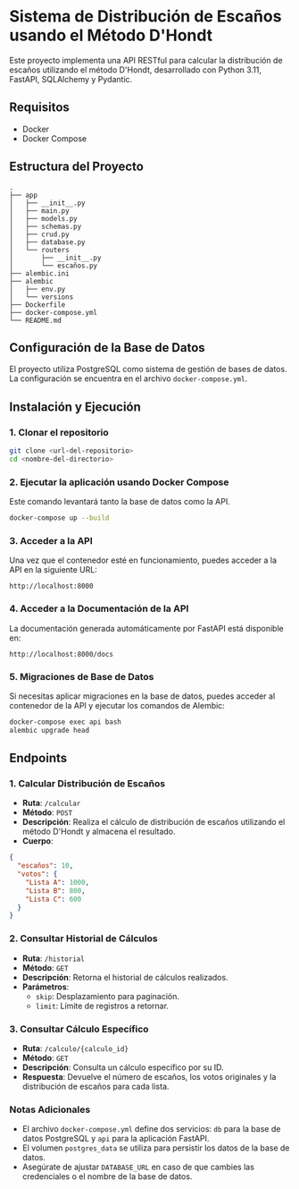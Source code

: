 # Sistema de Distribución de Escaños usando el Método D'Hondt

Este proyecto implementa una API RESTful para calcular la distribución de escaños utilizando el método D'Hondt, desarrollado con Python 3.11, FastAPI, SQLAlchemy y Pydantic.

## Requisitos

- Docker
- Docker Compose

## Estructura del Proyecto

```
.
├── app
│   ├── __init__.py
│   ├── main.py
│   ├── models.py
│   ├── schemas.py
│   ├── crud.py
│   ├── database.py
│   └── routers
│       ├── __init__.py
│       └── escaños.py
├── alembic.ini
├── alembic
│   ├── env.py
│   └── versions
├── Dockerfile
├── docker-compose.yml
└── README.md
```

## Configuración de la Base de Datos

El proyecto utiliza PostgreSQL como sistema de gestión de bases de datos. La configuración se encuentra en el archivo `docker-compose.yml`.

## Instalación y Ejecución

### 1. Clonar el repositorio

```bash
git clone <url-del-repositorio>
cd <nombre-del-directorio>
```

### 2. Ejecutar la aplicación usando Docker Compose

Este comando levantará tanto la base de datos como la API.

```bash
docker-compose up --build
```

### 3. Acceder a la API

Una vez que el contenedor esté en funcionamiento, puedes acceder a la API en la siguiente URL:

```
http://localhost:8000
```

### 4. Acceder a la Documentación de la API

La documentación generada automáticamente por FastAPI está disponible en:

```
http://localhost:8000/docs
```

### 5. Migraciones de Base de Datos

Si necesitas aplicar migraciones en la base de datos, puedes acceder al contenedor de la API y ejecutar los comandos de Alembic:

```bash
docker-compose exec api bash
alembic upgrade head
```

## Endpoints

### 1. Calcular Distribución de Escaños

- **Ruta**: `/calcular`
- **Método**: `POST`
- **Descripción**: Realiza el cálculo de distribución de escaños utilizando el método D'Hondt y almacena el resultado.
- **Cuerpo**:

```json
{
  "escaños": 10,
  "votos": {
    "Lista A": 1000,
    "Lista B": 800,
    "Lista C": 600
  }
}
```

### 2. Consultar Historial de Cálculos

- **Ruta**: `/historial`
- **Método**: `GET`
- **Descripción**: Retorna el historial de cálculos realizados.
- **Parámetros**:
  - `skip`: Desplazamiento para paginación.
  - `limit`: Límite de registros a retornar.

### 3. Consultar Cálculo Específico

- **Ruta**: `/calculo/{calculo_id}`
- **Método**: `GET`
- **Descripción**: Consulta un cálculo específico por su ID.
- **Respuesta**: Devuelve el número de escaños, los votos originales y la distribución de escaños para cada lista.

### Notas Adicionales

- El archivo `docker-compose.yml` define dos servicios: `db` para la base de datos PostgreSQL y `api` para la aplicación FastAPI.
- El volumen `postgres_data` se utiliza para persistir los datos de la base de datos.
- Asegúrate de ajustar `DATABASE_URL` en caso de que cambies las credenciales o el nombre de la base de datos.
